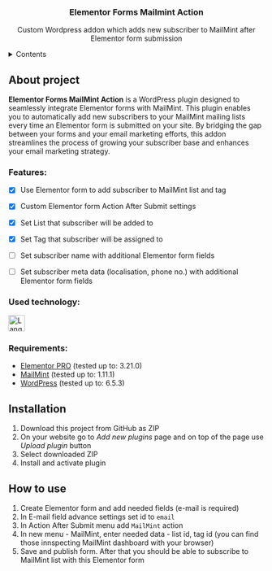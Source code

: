 <!-- ![Project icon](/relative/path/to/icon.svg?raw=true&sanitize=true "Optional title")  -->
<h3 align="center">Elementor Forms Mailmint Action</h3>
<p align="center">Custom Wordpress addon which adds new subscriber to MailMint after Elementor form submission</p>

<details>
  <summary>Contents</summary>
  <ol>
    <li><a href="#About-project">About project</a></li>
    <ul>
      <li><a href="#Features">Features</a></li>
      <li><a href="#Used-technology">Used technology</a></li>
      <li><a href="#Requirements">Requirements</a></li>
    </ul>
    <li><a href="#Installation">Installation</a></li>
    <li><a href="#How-to-use">How to use?</a></li>
    <li><a href="#License">License</a></li>
  </ol>
</details>


## About project
<!-- ![Screenshot](/screenshots/img.jpg?raw=true "Title") -->
**Elementor Forms MailMint Action** is a WordPress plugin designed to seamlessly integrate Elementor forms with MailMint. This plugin enables you to automatically add new subscribers to your MailMint mailing lists every time an Elementor form is submitted on your site. By bridging the gap between your forms and your email marketing efforts, this addon streamlines the process of growing your subscriber base and enhances your email marketing strategy.


### Features:
- [x] Use Elementor form to add subscriber to MailMint list and tag
- [x] Custom Elementor form Action After Submit settings
- [x] Set List that subscriber will be added to
- [x] Set Tag that subscriber will be assigned to
- [ ] Set subscriber name with additional Elementor form fields
- [ ] Set subscriber meta data (localisation, phone no.) with additional Elementor form fields


### Used technology:
<p>
  <a href="https://skillicons.dev">
    <img height="32" align="center" alt="Languages" src="https://skillicons.dev/icons?i=php" />
  </a>
</p>


### Requirements:
<ul>
  <li><a href="https://wordpress.org/plugins/elementor/">Elementor PRO</a> (tested up to: 3.21.0)</li>
  <li><a href="https://wordpress.org/plugins/mail-mint/">MailMint</a> (tested up to: 1.11.1)</li>
  <li><a href="https://wordpress.org/">WordPress</a> (tested up to: 6.5.3)</li>
</ul>


## Installation
1. Download this project from GitHub as ZIP
2. On your website go to *Add new plugins* page and on top of the page use *Upload plugin* button
3. Select downloaded ZIP
4. Install and activate plugin


## How to use
1. Create Elementor form and add needed fields (e-mail is required)
2. In E-mail field advance settings set id to `email`
3. In Action After Submit menu add `MailMint` action
4. In new menu - MailMint, enter needed data - list id, tag id (you can find those innspecting MailMint dashboard with your browser)
5. Save and publish form. After that you should be able to subscribe to MailMint list with this Elementor form


<!-- ## License -->
